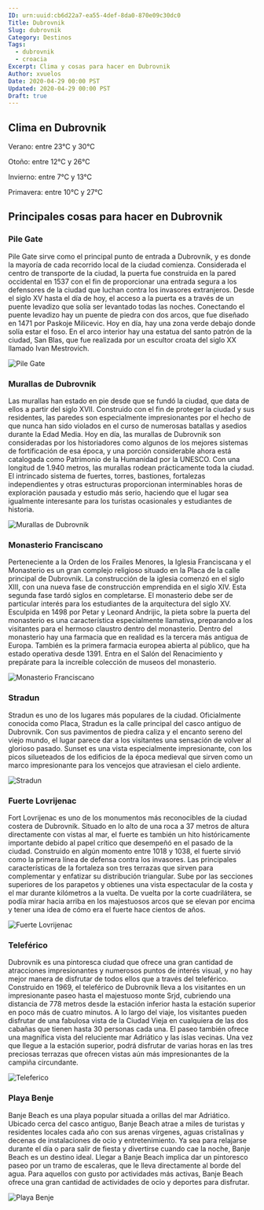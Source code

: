 ```yaml
---
ID: urn:uuid:cb6d22a7-ea55-4def-8da0-870e09c30dc0
Title: Dubrovnik
Slug: dubrovnik
Category: Destinos
Tags:
  - dubrovnik
  - croacia
Excerpt: Clima y cosas para hacer en Dubrovnik
Author: xvuelos
Date: 2020-04-29 00:00 PST
Updated: 2020-04-29 00:00 PST
Draft: true
---
```


## Clima en Dubrovnik
Verano: entre 23°C y 30°C
 
Otoño: entre 12°C y 26°C
 
Invierno: entre 7°C y 13°C
 
Primavera: entre 10°C y 27°C
 
## Principales cosas para hacer en Dubrovnik
 
### Pile Gate
Pile Gate sirve como el principal punto de entrada a Dubrovnik, y es donde la mayoría de cada recorrido local de la ciudad comienza. Considerada el centro de transporte de la ciudad, la puerta fue construida en la pared occidental en 1537 con el fin de proporcionar una entrada segura a los defensores de la ciudad que luchan contra los invasores extranjeros.   Desde el siglo XV hasta el día de hoy, el acceso a la puerta es a través de un puente levadizo que solía ser levantado todas las noches. Conectando el puente levadizo hay un puente de piedra con dos arcos, que fue diseñado en 1471 por Paskoje Milicevic. Hoy en día, hay una zona verde debajo donde solía estar el foso. En el arco interior hay una estatua del santo patrón de la ciudad, San Blas, que fue realizada por un escultor croata del siglo XX llamado Ivan Mestrovich.
 
![Pile Gate](https://images.unsplash.com/photo-1561133929-94d78fe693be?w=640)
 
### Murallas de Dubrovnik
Las murallas han estado en pie desde que se fundó la ciudad, que data de ellos a partir del siglo XVII. Construido con el fin de proteger la ciudad y sus residentes, las paredes son especialmente impresionantes por el hecho de que nunca han sido violados en el curso de numerosas batallas y asedios durante la Edad Media. Hoy en día, las murallas de Dubrovnik son consideradas por los historiadores como algunos de los mejores sistemas de fortificación de esa época, y una porción considerable ahora está catalogada como Patrimonio de la Humanidad por la UNESCO. Con una longitud de 1.940 metros, las murallas rodean prácticamente toda la ciudad. El intrincado sistema de fuertes, torres, bastiones, fortalezas independientes y otras estructuras proporcionan interminables horas de exploración pausada y estudio más serio, haciendo que el lugar sea igualmente interesante para los turistas ocasionales y estudiantes de historia.
 
![Murallas de Dubrovnik](https://images.unsplash.com/photo-1598259218615-dd3cae32db5f?w=640)
 
### Monasterio Franciscano
Perteneciente a la Orden de los Frailes Menores, la Iglesia Franciscana y el Monasterio es un gran complejo religioso situado en la Placa de la calle principal de Dubrovnik. La construcción de la iglesia comenzó en el siglo XIII, con una nueva fase de construcción emprendida en el siglo XIV. Esta segunda fase tardó siglos en completarse. El monasterio debe ser de particular interés para los estudiantes de la arquitectura del siglo XV. Esculpida en 1498 por Petar y Leonard Andrijic, la pieta sobre la puerta del monasterio es una característica especialmente llamativa, preparando a los visitantes para el hermoso claustro dentro del monasterio. Dentro del monasterio hay una farmacia que en realidad es la tercera más antigua de Europa. También es la primera farmacia europea abierta al público, que ha estado operativa desde 1391. Entra en el Salón del Renacimiento y prepárate para la increíble colección de museos del monasterio.
 
 
![Monasterio Franciscano](https://images.unsplash.com/photo-1600407228489-b9d3ed294c45?w=640)
 
### Stradun
Stradun es uno de los lugares más populares de la ciudad. Oficialmente conocida como Placa, Stradun es la calle principal del casco antiguo de Dubrovnik. Con sus pavimentos de piedra caliza y el encanto sereno del viejo mundo, el lugar parece dar a los visitantes una sensación de volver al glorioso pasado. Sunset es una vista especialmente impresionante, con los picos silueteados de los edificios de la época medieval que sirven como un marco impresionante para los vencejos que atraviesan el cielo ardiente.
 
![Stradun](https://images.unsplash.com/photo-1515679523025-8d02a8dd20ed?w=640)
 
### Fuerte Lovrijenac
Fort Lovrijenac es uno de los monumentos más reconocibles de la ciudad costera de Dubrovnik. Situado en lo alto de una roca a 37 metros de altura directamente con vistas al mar, el fuerte es también un hito históricamente importante debido al papel crítico que desempeñó en el pasado de la ciudad. Construido en algún momento entre 1018 y 1038, el fuerte sirvió como la primera línea de defensa contra los invasores.   Las principales características de la fortaleza son tres terrazas que sirven para complementar y enfatizar su distribución triangular. Sube por las secciones superiores de los parapetos y obtienes una vista espectacular de la costa y el mar durante kilómetros a la vuelta. De vuelta por la corte cuadrilátera, se podía mirar hacia arriba en los majestuosos arcos que se elevan por encima y tener una idea de cómo era el fuerte hace cientos de años.
 
![Fuerte Lovrijenac](https://images.unsplash.com/photo-1593787349191-9cf14366f6ff?w=640)

### Teleférico
Dubrovnik es una pintoresca ciudad que ofrece una gran cantidad de atracciones impresionantes y numerosos puntos de interés visual, y no hay mejor manera de disfrutar de todos ellos que a través del teleférico. Construido en 1969, el teleférico de Dubrovnik lleva a los visitantes en un impresionante paseo hasta el majestuoso monte Srjd, cubriendo una distancia de 778 metros desde la estación inferior hasta la estación superior en poco más de cuatro minutos. A lo largo del viaje, los visitantes pueden disfrutar de una fabulosa vista de la Ciudad Vieja en cualquiera de las dos cabañas que tienen hasta 30 personas cada una. El paseo también ofrece una magnífica vista del reluciente mar Adriático y las islas vecinas. Una vez que llegue a la estación superior, podrá disfrutar de varias horas en las tres preciosas terrazas que ofrecen vistas aún más impresionantes de la campiña circundante.
 
![Teleferico](https://images.unsplash.com/photo-1592156212531-02c0e64df273?w=640)


### Playa Benje
Banje Beach es una playa popular situada a orillas del mar Adriático. Ubicado cerca del casco antiguo, Banje Beach atrae a miles de turistas y residentes locales cada año con sus arenas vírgenes, aguas cristalinas y decenas de instalaciones de ocio y entretenimiento. Ya sea para relajarse durante el día o para salir de fiesta y divertirse cuando cae la noche, Banje Beach es un destino ideal. Llegar a Banje Beach implica dar un pintoresco paseo por un tramo de escaleras, que le lleva directamente al borde del agua. Para aquellos con gusto por actividades más activas, Banje Beach ofrece una gran cantidad de actividades de ocio y deportes para disfrutar.
 
![Playa Benje](https://images.unsplash.com/photo-1505063080835-c595bc339ddf?w=640)
